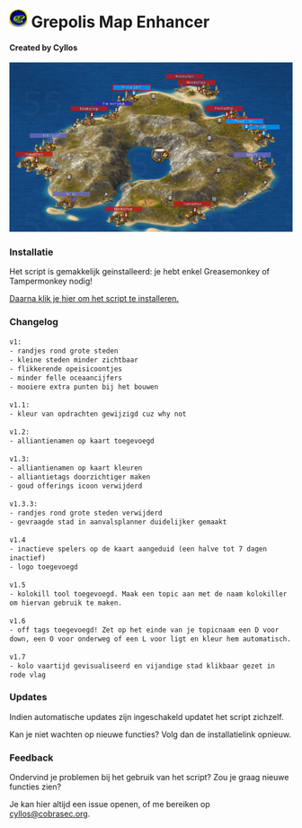 # ![logo](https://github.com/Cyllos42/GME/raw/master/sources/logo.png) Grepolis Map Enhancer

#### Created by Cyllos


![afbeelding van GME](https://github.com/Cyllos42/GME/raw/master/sources/afbeelding.png)
### Installatie

Het script is gemakkelijk geinstalleerd: je hebt enkel Greasemonkey of Tampermonkey nodig!

[Daarna klik je hier om het script te installeren.](https://github.com/Cyllos42/GME/raw/master/GrepolisMapEnhancer.user.js)


### Changelog
```
v1:
- randjes rond grote steden
- kleine steden minder zichtbaar
- flikkerende opeisicoontjes
- minder felle oceaancijfers
- mooiere extra punten bij het bouwen

v1.1:
- kleur van opdrachten gewijzigd cuz why not

v1.2:
- alliantienamen op kaart toegevoegd

v1.3:
- alliantienamen op kaart kleuren
- alliantietags doorzichtiger maken
- goud offerings icoon verwijderd

v1.3.3:
- randjes rond grote steden verwijderd
- gevraagde stad in aanvalsplanner duidelijker gemaakt

v1.4
- inactieve spelers op de kaart aangeduid (een halve tot 7 dagen inactief)
- logo toegevoegd

v1.5
- kolokill tool toegevoegd. Maak een topic aan met de naam kolokiller om hiervan gebruik te maken.

v1.6
- off tags toegevoegd! Zet op het einde van je topicnaam een D voor down, een O voor onderweg of een L voor ligt en kleur hem automatisch.

v1.7
- kolo vaartijd gevisualiseerd en vijandige stad klikbaar gezet in rode vlag
```
### Updates

Indien automatische updates zijn ingeschakeld updatet het script zichzelf.

Kan je niet wachten op nieuwe functies? Volg dan de installatielink opnieuw.

### Feedback

Ondervind je problemen bij het gebruik van het script? Zou je graag nieuwe functies zien?

Je kan hier altijd een issue openen, of me bereiken op [cyllos@cobrasec.org](mailto:cyllos@cobrasec.org).
